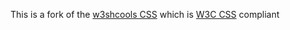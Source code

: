 This is a fork of the [w3shcools CSS](https://www.w3schools.com/w3css/4/w3.css) which is [W3C CSS](http://jigsaw.w3.org/css-validator/validator?uri=https%3A%2F%2Fstandards4opencms.github.io%2Fw3.css&profile=css3&usermedium=all&warning=1&vextwarning=) compliant 